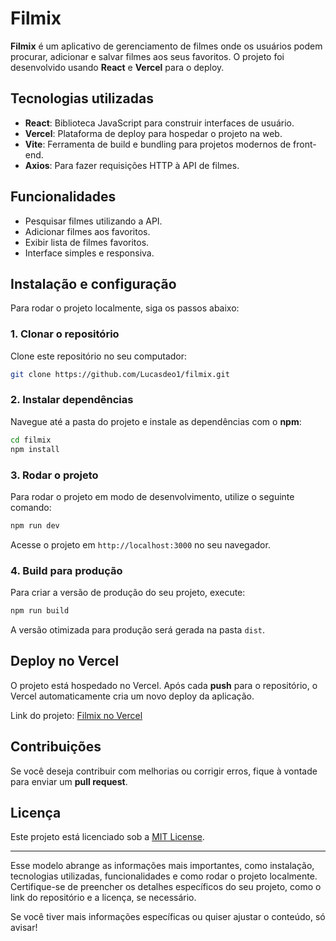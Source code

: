 
# Filmix

**Filmix** é um aplicativo de gerenciamento de filmes onde os usuários podem procurar, adicionar e salvar filmes aos seus favoritos. O projeto foi desenvolvido usando **React** e **Vercel** para o deploy.

## Tecnologias utilizadas

- **React**: Biblioteca JavaScript para construir interfaces de usuário.
- **Vercel**: Plataforma de deploy para hospedar o projeto na web.
- **Vite**: Ferramenta de build e bundling para projetos modernos de front-end.
- **Axios**: Para fazer requisições HTTP à API de filmes.

## Funcionalidades

- Pesquisar filmes utilizando a API.
- Adicionar filmes aos favoritos.
- Exibir lista de filmes favoritos.
- Interface simples e responsiva.

## Instalação e configuração

Para rodar o projeto localmente, siga os passos abaixo:

### 1. Clonar o repositório

Clone este repositório no seu computador:

```bash
git clone https://github.com/Lucasdeo1/filmix.git
```

### 2. Instalar dependências

Navegue até a pasta do projeto e instale as dependências com o **npm**:

```bash
cd filmix
npm install
```

### 3. Rodar o projeto

Para rodar o projeto em modo de desenvolvimento, utilize o seguinte comando:

```bash
npm run dev
```

Acesse o projeto em `http://localhost:3000` no seu navegador.

### 4. Build para produção

Para criar a versão de produção do seu projeto, execute:

```bash
npm run build
```

A versão otimizada para produção será gerada na pasta `dist`.

## Deploy no Vercel

O projeto está hospedado no Vercel. Após cada **push** para o repositório, o Vercel automaticamente cria um novo deploy da aplicação.

Link do projeto: [Filmix no Vercel](https://filmix-three.vercel.app/)

## Contribuições

Se você deseja contribuir com melhorias ou corrigir erros, fique à vontade para enviar um **pull request**.

## Licença

Este projeto está licenciado sob a [MIT License](LICENSE).

---

Esse modelo abrange as informações mais importantes, como instalação, tecnologias utilizadas, funcionalidades e como rodar o projeto localmente. Certifique-se de preencher os detalhes específicos do seu projeto, como o link do repositório e a licença, se necessário.

Se você tiver mais informações específicas ou quiser ajustar o conteúdo, só avisar!